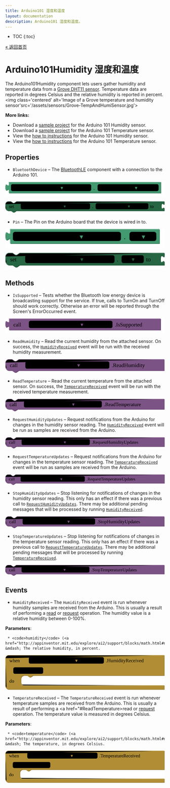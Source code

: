 ```yaml
---
title: Arduino101 湿度和温度
layout: documentation
description: Arduino101 湿度和温度。
---
```


* TOC
{:toc}

[&laquo; 返回首页](Arduino101Intro.html)

# Arduino101Humidity 湿度和温度

The Arduino101Humidity component lets users gather humidity and temperature data from a <a href='http://wiki.seeed.cc/Grove-TemperatureAndHumidity_Sensor/' target='_blank'>Grove DHT11 sensor</a>. Temperature data are reported in degrees Celsius and the relative humidity is reported in percent.<br><img class='centered' alt='Image of a Grove temperature and humidity sensor'src='/assets/sensors/Grove-TempAndHumiSensor.jpg'><br>

<strong>More links:</strong><ul><li>Download a <a href='http://iot.appinventor.mit.edu/assets/samples/Arduino101Humidity.aia' target='_blank'>sample project</a> for the Arduino 101 Humidity sensor.</li><li>Download a <a href='http://iot.appinventor.mit.edu/assets/samples/Arduino101TemperatureSensor.aia' target='_blank'>sample project</a> for the Arduino 101 Temperature sensor.</li><li>View the <a href='http://iot.appinventor.mit.edu/assets/howtos/MIT_App_Inventor_IoT_Humidity_Sensor.pdf' target='_blank'>how to instructions</a> for the Arduino 101 Humidity sensor.</li><li>View the <a href='http://iot.appinventor.mit.edu/assets/howtos/MIT_App_Inventor_IoT_Temperature_Sensor.pdf' target='_blank'>how to instructions</a> for the Arduino 101 Temperature sensor.</li></ul>

## Properties

+ <a name="BluetoothDevice"></a>`BluetoothDevice` – The <a href='http://iot.appinventor.mit.edu/#/bluetoothle/bluetoothleintro'>BluetoothLE</a> component with a connection to the Arduino 101.


![get Arduino101Humidity1 BluetoothDevice ](blocks/Arduino101Humidity.BluetoothDevice_getter.svg)


![set Arduino101Humidity1 BluetoothDevice  to](blocks/Arduino101Humidity.BluetoothDevice_setter.svg)

+ <a name="Pin"></a>`Pin` – The Pin on the Arduino board that the device is wired in to.


![get Arduino101Humidity1 Pin ](blocks/Arduino101Humidity.Pin_getter.svg)


![set Arduino101Humidity1 Pin  to](blocks/Arduino101Humidity.Pin_setter.svg)

## Methods

+ <a name="IsSupported"></a>`IsSupported` – Tests whether the Bluetooth low energy device is broadcasting support for the service. If true,
 calls to TurnOn and TurnOff should work correctly. Otherwise an error will be reported through
 the Screen's ErrorOccurred event.

![call Arduino101Humidity1 IsSupported](blocks/Arduino101Humidity.IsSupported.svg)

+ <a name="ReadHumidity"></a>`ReadHumidity` – Read the current humidity from the attached sensor. On success, the <a
 href="#HumidityReceived"><code>HumidityReceived</code></a> event will be run with the
 received humidity measurement.

![call Arduino101Humidity1 ReadHumidity](blocks/Arduino101Humidity.ReadHumidity.svg)

+ <a name="ReadTemperature"></a>`ReadTemperature` – Read the current temperature from the attached sensor. On success, the <a
 href="#TemperatureReceived"><code>TemperatureReceived</code></a> event will be run with the
 received temperature measurement.

![call Arduino101Humidity1 ReadTemperature](blocks/Arduino101Humidity.ReadTemperature.svg)

+ <a name="RequestHumidityUpdates"></a>`RequestHumidityUpdates` – Request notifications from the Arduino for changes in the humidity sensor reading. The <a
 href="#HumidityReceived"><code>HumidityReceived</code></a> event will be run as samples
 are received from the Arduino.

![call Arduino101Humidity1 RequestHumidityUpdates](blocks/Arduino101Humidity.RequestHumidityUpdates.svg)

+ <a name="RequestTemperatureUpdates"></a>`RequestTemperatureUpdates` – Request notifications from the Arduino for changes in the temperature sensor reading. The <a
 href="#TemperatureReceived"><code>TemperatureReceived</code></a> event will be run as samples
 are received from the Arduino.

![call Arduino101Humidity1 RequestTemperatureUpdates](blocks/Arduino101Humidity.RequestTemperatureUpdates.svg)

+ <a name="StopHumidityUpdates"></a>`StopHumidityUpdates` – Stop listening for notifications of changes in the humidity sensor reading. This only has an
 effect if there was a previous call to <a
 href="#RequestHumidityUpdates"><code>RequestHumidityUpdates</code></a>. There may be additional
 pending messages that will be processed by running <a
 href="#HumidityReceived"><code>HumidityReceived</code></a>.

![call Arduino101Humidity1 StopHumidityUpdates](blocks/Arduino101Humidity.StopHumidityUpdates.svg)

+ <a name="StopTemperatureUpdates"></a>`StopTemperatureUpdates` – Stop listening for notifications of changes in the temperature sensor reading. This only has
 an effect if there was a previous call to <a
 href="#RequestTemperatureUpdates"><code>RequestTemperatureUpdates</code></a>. There may be
 additional pending messages that will be processed by running <a
 href="#TemperatureReceived"><code>TemperatureReceived</code></a>.

![call Arduino101Humidity1 StopTemperatureUpdates](blocks/Arduino101Humidity.StopTemperatureUpdates.svg)

## Events

+ <a name="HumidityReceived"></a>`HumidityReceived` – The <code>HumidityReceived</code> event is run whenever humidity samples are received from the
 Arduino. This is usually a result of performing a <a href="#ReadHumidity">read</a> or
 <a href="#RequestHumidityUpdates">request</a> operation. The humidity value is a relative
 humidity between 0-100%.

 __Parameters__:

     * <code>humidity</code> (<a href="http://appinventor.mit.edu/explore/ai2/support/blocks/math.html#number">_number_</a>) &mdash; The relative humidity, in percent.

![when Arduino101Humidity1 HumidityReceived humidity do](blocks/Arduino101Humidity.HumidityReceived.svg)

+ <a name="TemperatureReceived"></a>`TemperatureReceived` – The <code>TemperatureReceived</code> event is run whenever temperature samples are received
 from the Arduino. This is usually a result of performing a <a href="#ReadTemperature>read</a>
 or <a href="#RequestTemperatureUpdates">request</a> operation. The temperature value is
 measured in degrees Celsius.

 __Parameters__:

     * <code>temperature</code> (<a href="http://appinventor.mit.edu/explore/ai2/support/blocks/math.html#number">_number_</a>) &mdash; The temperature, in degrees Celsius.

![when Arduino101Humidity1 TemperatureReceived temperature do](blocks/Arduino101Humidity.TemperatureReceived.svg)


